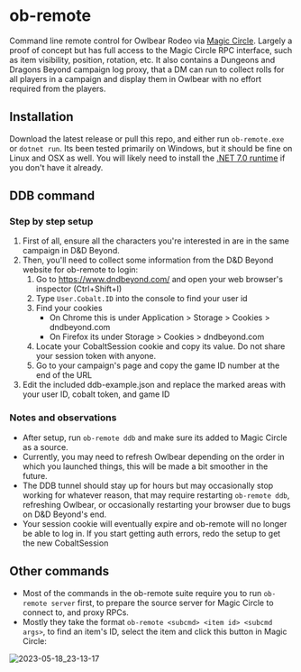 # ob-remote
Command line remote control for Owlbear Rodeo via [Magic Circle](https://github.com/snailington/magic-circle).  Largely a proof of concept but has full access to the Magic Circle RPC interface, such as item visibility, position, rotation, etc.  It also contains a Dungeons and Dragons Beyond campaign log proxy, that a DM can run to collect rolls for all players in a campaign and display them in Owlbear with no effort required from the players.

## Installation
Download the latest release or pull this repo, and either run ```ob-remote.exe``` or ```dotnet run```. Its been tested primarily on Windows, but it should be fine on Linux and OSX as well. You will likely need to install the [.NET 7.0 runtime](https://dotnet.microsoft.com/en-us/download/dotnet/7.0) if you don't have it already.

## DDB command
### Step by step setup
 1. First of all, ensure all the characters you're interested in are in the same campaign in D&D Beyond.
 2. Then, you'll need to collect some information from the D&D Beyond website for ob-remote to login:
     1. Go to https://www.dndbeyond.com/ and open your web browser's inspector (Ctrl+Shift+I)
     2. Type ```User.Cobalt.ID``` into the console to find your user id
     3. Find your cookies
         - On Chrome this is under Application > Storage > Cookies > dndbeyond.com
         - On Firefox its under Storage > Cookies > dndbeyond.com
     4. Locate your CobaltSession cookie and copy its value. Do not share your session token with anyone.
     5. Go to your campaign's page and copy the game ID number at the end of the URL
 3. Edit the included ddb-example.json and replace the marked areas with your user ID, cobalt token, and game ID

### Notes and observations
- After setup, run ```ob-remote ddb``` and make sure its added to Magic Circle as a source.
- Currently, you may need to refresh Owlbear depending on the order in which you launched things, this will be made a bit smoother in the future. 
- The DDB tunnel should stay up for hours but may occasionally stop working for whatever reason, that may require restarting ```ob-remote ddb```, refreshing Owlbear, or occasionally restarting your browser due to bugs on D&D Beyond's end.
- Your session cookie will eventually expire and ob-remote will no longer be able to log in. If you start getting auth errors, redo the setup to get the new CobaltSession

## Other commands
- Most of the commands in the ob-remote suite require you to run ```ob-remote server``` first, to prepare the source server for Magic Circle to connect to, and proxy RPCs.
- Mostly they take the format ```ob-remote <subcmd> <item id> <subcmd args>```, to find an item's ID, select the item and click this button in Magic Circle:

![2023-05-18_23-13-17](https://github.com/snailington/ob-remote/assets/17015327/634b7df4-df73-4ce2-8a60-fc9e516de4df)
